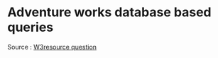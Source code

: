 # Adventure works database based queries 
Source : [W3resource question](https://www.w3resource.com/sql-exercises/adventureworks/adventureworks-exercises.php)
